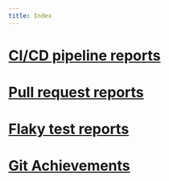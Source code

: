```yaml
---
title: Index
---
```



# [CI/CD pipeline reports](https://nineinchnick.github.io/trino-cicd/reports/ci-cd/)

# [Pull request reports](https://nineinchnick.github.io/trino-cicd/reports/pr/)

# [Flaky test reports](https://nineinchnick.github.io/trino-cicd/reports/flaky/)

# [Git Achievements](https://MiguelWeezardo.github.io/trino-git-achievements/reports/git/)
